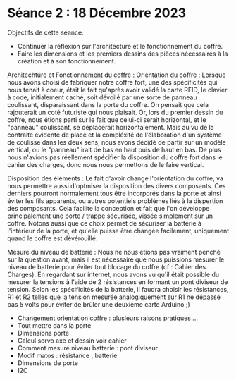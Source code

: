 # Séance 2 :  18 Décembre 2023

Objectifs de cette séance: 
- Continuer la réflexion sur l'architecture et le fonctionnement du coffre.
- Faire les dimensions et les premiers dessins des pièces nécessaires à la création et à son fonctionnement.

Architechture et Fonctionnement du coffre :
Orientation du coffre :
Lorsque nous avons choisi de fabriquer notre coffre fort, une des spécificités qui nous tenait à coeur, était le fait qu'après avoir validé la carte RFID, le clavier à code, initialement caché, soit dévoilé par une sorte de panneau coulissant, disparaissant dans la porte du coffre. On pensait que cela rajouterait un coté futuriste qui nous plaisait. Or, lors du premier dessin du coffre, nous étions parti sur le fait que celui-ci serait horizontal, et le "panneau" coulissant, se déplacerait horizontalement. Mais au vu de la contraite évidente de place et la compléxité de l'élaboration d'un système de coulisse dans les deux sens, nous avons décidé de partir sur un modèle vertical, ou le "panneau" irait de bas en haut puis de haut en bas. De plus nous n'avions pas réellement spécifier la disposition du coffre fort dans le cahier des charges, donc nous nous permettons de le faire vertical.

Disposition des éléments :
Le fait d'avoir changé l'orientation du coffre, va nous permettre aussi d'optmiser la disposition des divers composants. Ces derniers pourront normalement tous être incorporés dans la porte et ainsi éviter les fils apparents, ou autres potentiels problèmes liés à la dispertion des composants. Cela facilite la conception et fait que l'on développe principalement une porte / trappe sécurisée, vissée simplement sur un coffre. Notons aussi que ce choix permet de sécuriser la batterie à l'intérieur de la porte, et qu'elle puisse être changée facilement, uniquement quand le coffre est dévérouillé.

Mesure du niveau de batterie :
Nous ne nous étions pas vraiment penché sur la question avant, mais il est nécessaire que nous puissions mesurer le niveau de batterie pour éviter tout blocage du coffre (cf : Cahier des Charges). En regardant sur internet, nous avons vu qu'il était possible du mesurer la tensions à l'aide de 2 résistances en formant un pont diviseur de tension. Selon les spécificités de la batterie, il faudra choisir les résistances, R1 et R2 telles que la tension mesurée analogiquement sur R1 ne dépasse pas 5 volts pour éviter de brûler une deuxième carte Arduino ;) 


- Changement orientation coffre : plusieurs raisons pratiques ...
- Tout mettre dans la porte
- Dimensions porte
- Calcul servo axe et dessin voir cahier
- Comment mesuré niveau batterie : pont diviseur
- Modif matos : résistance , batterie
- Dimensions de porte
- I2C
